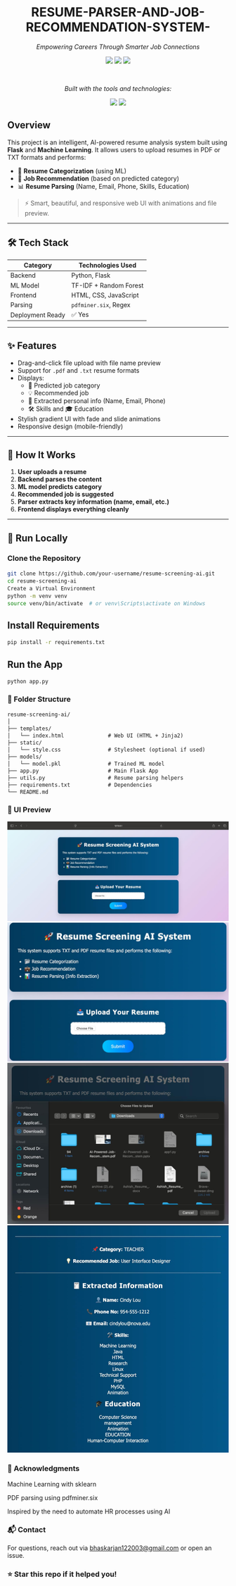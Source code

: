 <h1 align="center">RESUME-PARSER-AND-JOB-RECOMMENDATION-SYSTEM-</h1>

<p align="center"><i>Empowering Careers Through Smarter Job Connections</i></p>

<p align="center">
  <img src="https://img.shields.io/badge/last%20commit-may-2ea44f?style=for-the-badge" />
  <img src="https://img.shields.io/badge/jupyter%20notebook-94.8%25-blue?style=for-the-badge" />
  <img src="https://img.shields.io/badge/languages-3-blue?style=for-the-badge" />
</p>

<br/>

<p align="center"><i>Built with the tools and technologies:</i></p>

<p align="center">
  <img src="https://img.shields.io/badge/-Markdown-000000?style=for-the-badge&logo=markdown" />
  <img src="https://img.shields.io/badge/-Python-3776AB?style=for-the-badge&logo=python&logoColor=white" />
</p>

## Overview

This project is an intelligent, AI-powered resume analysis system built using **Flask** and **Machine Learning**. It allows users to upload resumes in PDF or TXT formats and performs:

- 📂 **Resume Categorization** (using ML)
- 💼 **Job Recommendation** (based on predicted category)
- 📊 **Resume Parsing** (Name, Email, Phone, Skills, Education)

> ⚡ Smart, beautiful, and responsive web UI with animations and file preview.

---

## 🛠 Tech Stack

| Category | Technologies Used |
|----------|-------------------|
| Backend  | Python, Flask      |
| ML Model | TF-IDF + Random Forest |
| Frontend | HTML, CSS, JavaScript |
| Parsing  | `pdfminer.six`, Regex |
| Deployment Ready | ✅ Yes |

---

## ✨ Features

- Drag-and-click file upload with file name preview
- Support for `.pdf` and `.txt` resume formats
- Displays:
  - 📌 Predicted job category
  - 💡 Recommended job
  - 🧾 Extracted personal info (Name, Email, Phone)
  - 🛠 Skills and 🎓 Education
- Stylish gradient UI with fade and slide animations
- Responsive design (mobile-friendly)

---

## 🔧 How It Works

1. **User uploads a resume**
2. **Backend parses the content**
3. **ML model predicts category**
4. **Recommended job is suggested**
5. **Parser extracts key information (name, email, etc.)**
6. **Frontend displays everything cleanly**

---

## 🚀 Run Locally

### Clone the Repository
```bash
git clone https://github.com/your-username/resume-screening-ai.git
cd resume-screening-ai
Create a Virtual Environment
python -m venv venv
source venv/bin/activate  # or venv\Scripts\activate on Windows
```

## Install Requirements
```bash
pip install -r requirements.txt
```
## Run the App
```
python app.py
```
### 📂 Folder Structure
```
resume-screening-ai/
│
├── templates/
│   └── index.html              # Web UI (HTML + Jinja2)
├── static/
│   └── style.css               # Stylesheet (optional if used)
├── models/
│   └── model.pkl               # Trained ML model
├── app.py                      # Main Flask App
├── utils.py                    # Resume parsing helpers
├── requirements.txt            # Dependencies
└── README.md
```
### 📸 UI Preview


![Image Alt Text](ss1.jpeg)
![Image Alt Text](ss2.jpeg)
![Image Alt Text](ss3.jpeg)
![Image Alt Text](ss4.jpeg)


### 🙌 Acknowledgments
Machine Learning with sklearn

PDF parsing using pdfminer.six

Inspired by the need to automate HR processes using AI

### 📬 Contact
For questions, reach out via bhaskarjan122003@gmail.com or open an issue.

### ⭐ Star this repo if it helped you!


